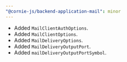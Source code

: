 ```yaml
---
"@cornie-js/backend-application-mail": minor
---
```


- Added `MailClientAuthOptions`.
- Added `MailClientOptions`.
- Added `MailDeliveryOptions`.
- Added `MailDeliveryOutputPort`.
- Added `mailDeliveryOutputPortSymbol`.
